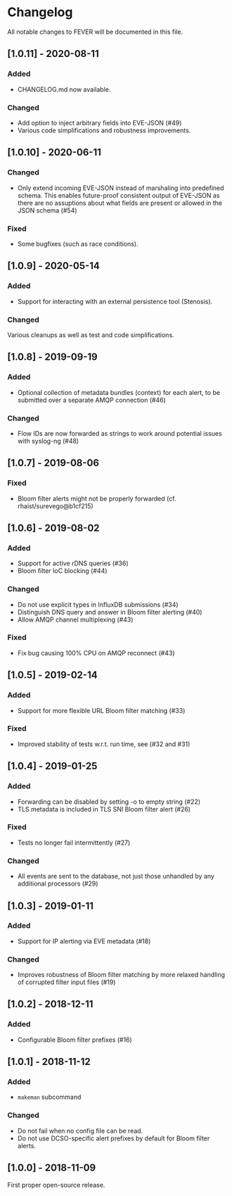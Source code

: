 # Changelog

All notable changes to FEVER will be documented in this file.

## [1.0.11] - 2020-08-11

### Added
- CHANGELOG.md now available.

### Changed
- Add option to inject arbitrary fields into EVE-JSON (#49)
- Various code simplifications and robustness improvements.

## [1.0.10] - 2020-06-11

### Changed
- Only extend incoming EVE-JSON instead of marshaling into predefined schema. This enables future-proof consistent output of EVE-JSON as there are no assuptions about what fields are present or allowed in the JSON schema (#54)

### Fixed
- Some bugfixes (such as race conditions).

## [1.0.9] - 2020-05-14

### Added
- Support for interacting with an external persistence tool (Stenosis).

### Changed
Various cleanups as well as test and code simplifications.

## [1.0.8] - 2019-09-19

### Added
- Optional collection of metadata bundles (context) for each alert, to be submitted over a separate AMQP connection (#46)

### Changed
- Flow IDs are now forwarded as strings to work around potential issues with syslog-ng (#48)

## [1.0.7] - 2019-08-06

### Fixed
- Bloom filter alerts might not be properly forwarded (cf. rhaist/surevego@b1cf215)

## [1.0.6] - 2019-08-02

### Added
- Support for active rDNS queries (#36)
- Bloom filter IoC blocking (#44)

### Changed
- Do not use explicit types in InfluxDB submissions (#34)
- Distinguish DNS query and answer in Bloom filter alerting (#40)
- Allow AMQP channel multiplexing (#43)

### Fixed
- Fix bug causing 100% CPU on AMQP reconnect (#43)

## [1.0.5] - 2019-02-14

### Added
- Support for more flexible URL Bloom filter matching (#33)

### Fixed
- Improved stability of tests w.r.t. run time, see (#32 and #31)

## [1.0.4] - 2019-01-25

### Added
- Forwarding can be disabled by setting -o to empty string (#22)
- TLS metadata is included in TLS SNI Bloom filter alert (#26)

### Fixed
- Tests no longer fail intermittently (#27)

### Changed
- All events are sent to the database, not just those unhandled by any additional processors (#29)

## [1.0.3] - 2019-01-11

### Added
- Support for IP alerting via EVE metadata (#18)

### Changed
- Improves robustness of Bloom filter matching by more relaxed handling of corrupted filter input files (#19)

## [1.0.2] - 2018-12-11

### Added
- Configurable Bloom filter prefixes (#16)

## [1.0.1] - 2018-11-12

### Added
- `makeman` subcommand

### Changed
- Do not fail when no config file can be read.
- Do not use DCSO-specific alert prefixes by default for Bloom filter alerts.

## [1.0.0] - 2018-11-09

First proper open-source release.
